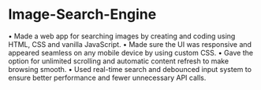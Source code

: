 # Image-Search-Engine
 • Made a web app for searching images by creating and coding using HTML, CSS and vanilla JavaScript.
 • Made sure the UI was responsive and appeared seamless on any mobile device by using custom CSS.
 • Gave the option for unlimited scrolling and automatic content refresh to make browsing smooth.
 • Used real-time search and debounced input system to ensure better performance and fewer unnecessary API
 calls.
